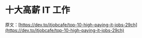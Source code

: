 # 十大高薪 IT 工作

原文：[https://dev.to/itjobcafe/top-10-high-paying-it-jobs-29ch](https://dev.to/itjobcafe/top-10-high-paying-it-jobs-29ch)